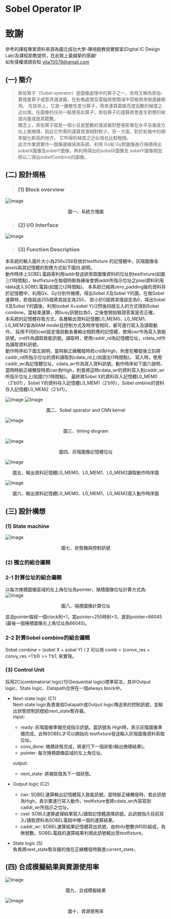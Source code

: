 Sobel Operator IP
=================
# 致謝
參考的課程專案資料來源為國立成功大學-陳培殷教授實驗室(Digital IC Design Lab)及課程助教提供，在此致上最誠摯的感謝!  
如有侵權煩請告知 vita70579@gmail.com

## (一) 簡介
> 索伯算子（Sobel operator）是圖像處理中的算子之一，有時又稱為索伯-費德曼算子或索貝濾波器，在影像處理及電腦視覺領域中常被用來做邊緣檢測。
在技術上，它是一離散性差分算子，用來運算圖像亮度函數的梯度之近似值。在圖像的任何一點使用此算子，索伯算子的運算將會產生對應的梯度向量或是其範數。<br>
概念上，索伯算子就是一個小且是整數的濾波器對整張影像在水平及垂直方向上做捲積，因此它所需的運算資源相對較少，另一方面，對於影像中的頻率變化較高的地方，
它所得的梯度之近似值也比較粗糙。<br>
此次作業請實作一圖像邊緣偵測系統，利用 Gx和 Gy對圖像進行捲積得出sobelX圖像及sobelY圖像，再利用得出的sobelX圖像及 sobelY圖像相加除以二得出sobelCombine的圖像。
  
## (二) 設計規格
>### (1) Block overview
![Image](https://github.com/vita70579/VLSI-Implementation/raw/master/Sobel%20operator/Image/block_overview.png)  
<p align="center">圖一、系統方塊圖</p>

>### (2) I/O Interface <br>
![Image](https://github.com/vita70579/VLSI-Implementation/raw/master/Sobel%20operator/Image/IO.png)

>### (3) Function Description <br>
本系統的輸入圖片大小為256x256存放於testfixture 的記憶體中，灰階圖像各pixels與其記憶體的對應方式如下圖四.說明。<br>
動作時序上SOBEL電路需利用iaddr發送欲索取圖像資料的位址到testfixture(如圖三t1時間點)，testfixture在每個時脈負緣後會將iaddr所指示位址之pixel資料利用idata送入SOBEL電路(如圖三t2時間點)。
本系統已經將zero_padding後的資料存於記憶體中，利用Gx、Gy分別作捲積，得出Sobel X及Sobel Y的圖，在做Sobel運算時，若值超過255就將其設定為255，
若小於0就將其值設定為0，得出Sobel X及Sobel Y的圖後，利用(sobel X+sobel Y)/2然後四捨五入的方式得到Sobel combine，當結束運算，將busy訊號拉為0，之後會開始驗證答案是否正確。<br>
本系統的記憶體存取方式，各層輸出資料記憶體L0_MEM0、L0_MEM1、L0_MEM2皆為RAM model且控制方式及時序皆相同，都可進行寫入及讀取動作。
採用不同的csel設定值啟動各層輸出相對應的記憶體，使用cwr作為寫入致能訊號，crd作為讀取致能訊號。讀取時，使用caddr_rd為記憶體位址，cdata_rd作為讀取資料訊號。<br>
動作時序如下圖五說明，當時脈正緣觸發時若crd為High，則會在觸發後立刻將caddr_rd所指示位址的資料讀取到cdata_rd上(如圖五t1時間點)。
寫入時，使用 caddr_wr為記憶體位址，cdata_wr作為寫入資料訊號。動作時序如下圖六說明，當時時脈正緣觸發時若cwr為High，則會將這時cdata_wr的資料寫入到caddr_wr所指示位址上(如圖六t1時間點)。
最終將Sobel X的資料存入記憶體L0_MEM0（2’b01），Sobel Y的資料存入記憶體L0_MEM1（2’b10），Sobel ombine的資料存入記憶體L0_MEM2（2’b11）。

![Image](https://github.com/vita70579/VLSI-Implementation/raw/master/Sobel%20operator/Image/sobel.png)
![Image](https://github.com/vita70579/VLSI-Implementation/raw/master/Sobel%20operator/Image/kernel.png)
<p align="center">圖二、Sobel operator and CNN kernel</p>

![Image](https://github.com/vita70579/VLSI-Implementation/raw/master/Sobel%20operator/Image/timing_diogram.png)
<p align="center">圖三、timing diogram</p>

![Image](https://github.com/vita70579/VLSI-Implementation/raw/master/Sobel%20operator/Image/memory.png)
<p align="center">圖四、灰階圖像記憶體位址</p>

![Image](https://github.com/vita70579/VLSI-Implementation/raw/master/Sobel%20operator/Image/read.png)
<p align="center">圖五、輸出資料記憶體L0_MEM0、L0_MEM1、L0_MEM2讀取動作時序圖</p>

![Image](https://github.com/vita70579/VLSI-Implementation/raw/master/Sobel%20operator/Image/write.png)
<p align="center">圖六、輸出資料記憶體L0_MEM0、L0_MEM1、L0_MEM2寫入動作時序圖</p>

## (三) 設計構想
### (1) State machine

![Image](https://github.com/vita70579/VLSI-Implementation/raw/master/Sobel%20operator/Image/state_machine.png)
<p align="center">圖七、狀態機與控制訊號</p>

### (2) 獨立的組合邏輯
### 2-1 計算位址的組合邏輯
以每次捲積圖像區域的左上角位址為pointer，捲積圖像位址計算方式為:  
![Image](https://github.com/vita70579/VLSI-Implementation/raw/master/Sobel%20operator/Image/addr.png)
<p align="center">圖八、捐積圖像計算位址</p>
並且pointer每經一個clock則+1，當pointer=255時則+3，直到pointer=66045 (最後一個捲積圖像左上角位址為66045)。

### 2-2 計算Sobel combine的組合邏輯
Sobel combine = (sobel X + sobel Y) / 2 可以用 comb = (convx_res + convy_res +1'b1) >> 1'b1; 來實現。

### (3) Control Unit
採用2C(combinatorial logic)1S(Sequential logic)標準寫法，其中Output logic、State logic、Datapath合併在一個always block中。
* Next-state logic (C1)  
  Next-state logic負責接收Datapath或Output logic傳送來的控制訊號，並輸出狀態控制訊號給next_state暫存器。  
  input:  
    - ready: 灰階圖像準備完成指示訊號。當訊號為 High時，表示灰階圖像準備完成，此時SOBEL才可以開始向 testfixture發送輸入灰階圖像資料索取位址。
    - conv_done: 捲積狀態完成，將進行下一個狀態(輸出捲積結果)。
    - pointer: 每次捲積圖像區域的左上角位址。
    
  output:
    - next_state: 將被賦值為下一個狀態。
* Output logic (C2)  
  - cwr: SOBEL運算輸出記憶體寫入致能訊號。當時脈正緣觸發時，若此訊號為High，表示要進行寫入動作。testfixture會將cdata_wr內容寫到caddr_wr所指示之位址。
  - csel: SOBLE運算處理結果寫入/讀取記憶體選擇訊號。此訊號指示目前寫入/讀取資料為SOBEL電路中哪一個的運算結果。
  - caddr_wr: SOBEL運算結果記憶體寫出訊號，由8bits整數(MSB)組成，為無號數。SOBEL電路的運算結果利用此訊號輸出至testfixture。
* State logic (S)  
  負責將next_state暫存器的值在正緣觸發時鎖進current_state。
  
## (四) 合成模擬結果與資源使用率
![Image](https://github.com/vita70579/VLSI-Implementation/raw/master/Sobel%20operator/Image/result.png)
<p align="center">圖九、合成模擬結果</p>

![Image](https://github.com/vita70579/VLSI-Implementation/raw/master/Sobel%20operator/Image/synthesis.png)
<p align="center">圖十、資源使用率</p>
